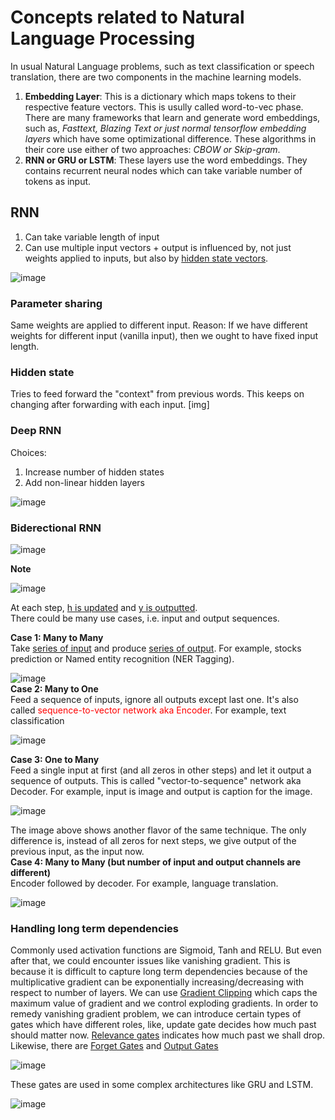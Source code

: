 # Concepts related to Natural Language Processing

In usual Natural Language problems, such as text classification or speech translation, there are two components in the machine learning models.

1. **Embedding Layer**: This is a dictionary which maps tokens to their respective feature vectors. This is usully called word-to-vec phase. There are many frameworks that learn and generate word embeddings, such as, *Fasttext, Blazing Text or just normal tensorflow embedding layers* which have some optimizational difference. These algorithms in their core use either of two approaches: *CBOW or Skip-gram*.
2. **RNN or GRU or LSTM**: These layers use the word embeddings. They contains recurrent neural nodes which can take variable number of tokens as input.

## RNN
1. Can take variable length of input
2. Can use multiple input vectors + output is influenced by, not just weights applied to inputs, but also by <ins>hidden state vectors</ins>.

![image](https://user-images.githubusercontent.com/33158202/118369052-84207500-b5c0-11eb-8f02-8a854dae2571.png)

### Parameter sharing
Same weights are applied to different input.
Reason: If we have different weights for different input (vanilla input), then we ought to have fixed input length.

### Hidden state
Tries to feed forward the "context" from previous words. This keeps on changing after forwarding with each input.
[img]

### Deep RNN
Choices:
1. Increase number of hidden states
2. Add non-linear hidden layers<br>

![image](https://user-images.githubusercontent.com/33158202/118368504-f04ea900-b5bf-11eb-8af1-6fbcfad78241.png)


### Biderectional RNN

![image](https://user-images.githubusercontent.com/33158202/118365727-b1b6ef80-b5bb-11eb-931b-a60778e2da78.png)

**Note**

![image](https://user-images.githubusercontent.com/33158202/118365762-d9a65300-b5bb-11eb-9d48-1fff83c3a4b6.png)

At each step, <ins>h is updated</ins> and <ins>y is outputted</ins>.<br>
There could be many use cases, i.e. input and output sequences.

**Case 1: Many to Many**<br>
Take <ins>series of input</ins> and produce <ins>series of output</ins>. For example, stocks prediction or Named entity recognition (NER Tagging).<br>

![image](https://user-images.githubusercontent.com/33158202/118366208-6dc4ea00-b5bd-11eb-9c2a-315af8b0496a.png)
<br>
**Case 2: Many to One**<br>
Feed a sequence of inputs, ignore all outputs except last one. It's also called <span style="color:red">sequence-to-vector network aka Encoder</span>. For example, text classification<br>

![image](https://user-images.githubusercontent.com/33158202/118366319-7fa68d00-b5bd-11eb-998e-085573edde98.png)

**Case 3: One to Many**<br>
Feed a single input at first (and all zeros in other steps) and let it output a sequence of outputs. This is called "vector-to-sequence" network aka Decoder. For example, input is image and output is caption for the image.<br>

![image](https://user-images.githubusercontent.com/33158202/118366461-f04da980-b5bd-11eb-896f-d97584464d91.png)

The image above shows another flavor of the same technique. The only difference is, instead of all zeros for next steps, we give output of the previous input, as the input now.
<br>
**Case 4: Many to Many (but number of input and output channels are different)**<br>
Encoder followed by decoder. For example, language translation.<br>

![image](https://user-images.githubusercontent.com/33158202/118367058-7669f000-b5be-11eb-8744-0b15976e7c3e.png)

### Handling long term dependencies
Commonly used activation functions are Sigmoid, Tanh and RELU. But even after that, we could encounter issues like vanishing gradient. This is because it is difficult to capture long term dependencies because of the multiplicative gradient can be exponentially increasing/decreasing with respect to number of layers.
We can use <ins>Gradient Clipping</ins> which caps the maximum value of gradient and we control exploding gradients.
In order to remedy vanishing gradient problem, we can introduce certain types of gates which have different roles, like, update gate decides how much past should matter now.
<ins>Relevance gates</ins> indicates how much past we shall drop. Likewise, there are <ins>Forget Gates</ins> and <ins>Output Gates</ins>
<br>

![image](https://user-images.githubusercontent.com/33158202/118368466-cf865380-b5bf-11eb-8e28-bd8b9fb73d2f.png)

These gates are used in some complex architectures like GRU and LSTM.<br>

![image](https://user-images.githubusercontent.com/33158202/118368451-c09fa100-b5bf-11eb-920a-548c13cb2ae7.png)

